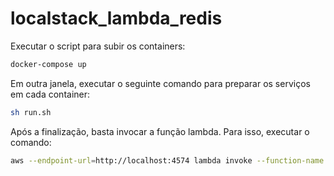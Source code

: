 # localstack_lambda_redis

Executar o script para subir os containers:

```bash
docker-compose up
```

Em outra janela, executar o seguinte comando para preparar os serviços em cada container:

```bash
sh run.sh
```

Após a finalização, basta invocar a função lambda. Para isso, executar o comando:

```bash
aws --endpoint-url=http://localhost:4574 lambda invoke --function-name lambda-demo out --log-type Tail
```
